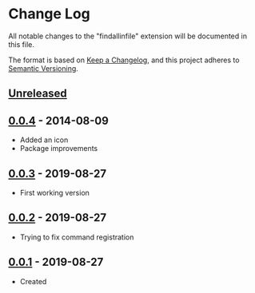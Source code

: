 # Change Log

All notable changes to the "findallinfile" extension will be documented in this file.

The format is based on [Keep a Changelog](https://keepachangelog.com/en/1.0.0/),
and this project adheres to [Semantic Versioning](https://semver.org/spec/v2.0.0.html).

## [Unreleased]

## [0.0.4] - 2014-08-09
- Added an icon
- Package improvements

## [0.0.3] - 2019-08-27
- First working version

## [0.0.2] - 2019-08-27
- Trying to fix command registration

## [0.0.1] - 2019-08-27
- Created

[Unreleased]: https://github.com/bnason-nf/findallinfile/compare/v0.0.4...HEAD
[0.0.4]: https://github.com/bnason-nf/findallinfile/compare/v0.0.3...v0.0.4
[0.0.3]: https://github.com/bnason-nf/findallinfile/compare/v0.0.2...v0.0.3
[0.0.2]: https://github.com/bnason-nf/findallinfile/compare/v0.0.1...v0.0.2
[0.0.1]: https://github.com/bnason-nf/findallinfile/releases/tag/v0.0.1
